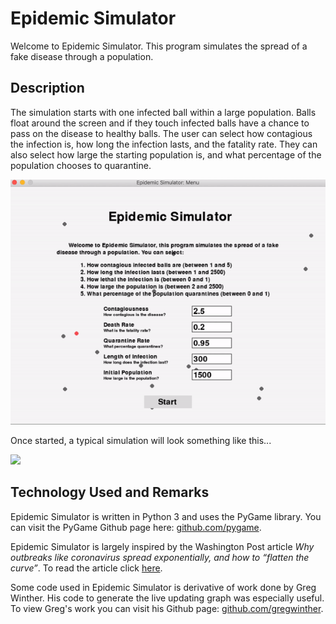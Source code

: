 # Epidemic Simulator

Welcome to Epidemic Simulator. This program simulates the spread of a fake disease through a population. 

<h2> Description </h2>

The simulation starts with one infected ball within a large population. Balls float around the screen
and if they touch infected balls have a chance to pass on the disease to healthy balls. The user can select how contagious the infection is, how long the infection lasts, and the fatality rate. They can also select how large the starting population is, and what percentage of the population chooses to quarantine. 

![](https://github.com/SJEllard/Disease-Simulation/blob/master/images/menugif.gif)

Once started, a typical simulation will look something like this... 

![](https://github.com/SJEllard/Disease-Simulation/blob/master/images/gif1.gif)

<h2> Technology Used and Remarks</h2>

Epidemic Simulator is written in Python 3 and uses the PyGame library. You can visit the PyGame Github page here: <a href="https://github.com/pygame" target="_top">github.com/pygame</a>.

Epidemic Simulator is largely inspired by the Washington Post article <i>Why outbreaks like coronavirus spread exponentially, and how to “flatten the curve”</i>. To read the article click <a href="https://www.washingtonpost.com/graphics/2020/world/corona-simulator/" target="_top">here</a>. 

Some code used in Epidemic Simulator is derivative of work done by Greg Winther. His code to generate the live updating graph was especially useful. To view Greg's work you can visit his Github page: <a href="https://github.com/gregwinther" target="_top">github.com/gregwinther</a>. 
 
